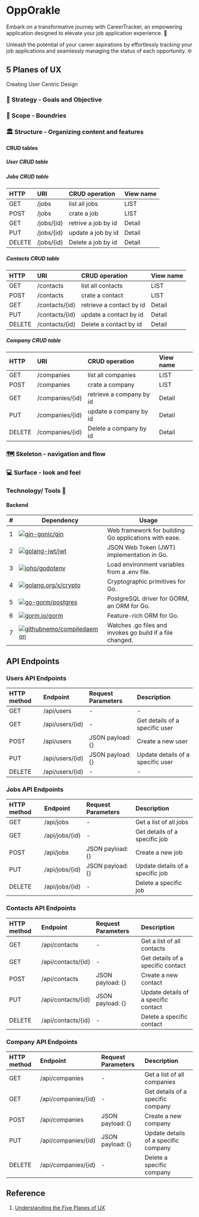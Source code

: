 # OppOrakle
Embark on a transformative journey with CareerTracker, an empowering application designed to elevate your job application experience. 🌟  

Unleash the potential of your career aspirations by effortlessly tracking your job applications and seamlessly managing the status of each opportunity. 🌐

## 5 Planes of UX
Creating User Centric Design
### :dart: Strategy - Goals and Objective

### 🚧 Scope - Boundries
### :classical_building: Structure - Organizing content and features

#### CRUD tables

##### User CRUD table

##### Jobs CRUD table
|HTTP|URI|CRUD operation|View name|
|:----|:----|:----|:----|
|GET|/jobs|list all jobs|LIST|
|POST|/jobs|crate a job|LIST|
|GET|/jobs/{id}|retrive a job by id|Detail|
|PUT|/jobs/{id}|update a job by id|Detail|
|DELETE|/jobs/{id}|Delete a job by id|Detail|

##### Contacts CRUD table
|HTTP|URI|CRUD operation|View name|
|:----|:----|:----|:----|
|GET|/contacts|list all contacts|LIST|
|POST|/contacts|crate a contact|LIST|
|GET|/contacts/{id}|retrieve a contact by id|Detail|
|PUT|/contacts/{id}|update a contact by id|Detail|
|DELETE|/contacts/{id}|Delete a contact by id|Detail|

##### Company CRUD table
|HTTP|URI|CRUD operation|View name|
|:----|:----|:----|:----|
|GET|/companies|list all companies|LIST|
|POST|/companies|crate a company|LIST|
|GET|/companies/{id}|retrieve a company by id|Detail|
|PUT|/companies/{id}|update a company by id|Detail|
|DELETE|/companies/{id}|Delete a company by id|Detail|




### 🗺️ Skeleton - navigation and flow
### 💻 Surface - look and feel

### Technology/ Tools  🔧 
#### Backend

| # | Dependency                                         | Usage                                                |
|---|----------------------------------------------------------|------------------------------------------------------|
| 1 | [![gin-gonic/gin](https://img.shields.io/badge/gin--gonic%2Fgin-v1.7.4-green)](https://gin-gonic.com/docs/quickstart/) | Web framework for building Go applications with ease. |
| 2 | [![golang-jwt/jwt](https://img.shields.io/badge/golang--jwt%2Fjwt--v5-v3.7.3-green)](https://github.com/golang-jwt/jwt) | JSON Web Token (JWT) implementation in Go.            |
| 3 | [![joho/godotenv](https://img.shields.io/badge/joho%2Fgodotenv-v1.5.1-green)](https://github.com/joho/godotenv) | Load environment variables from a .env file.           |
| 4 | [![golang.org/x/crypto](https://img.shields.io/badge/golang.org%2Fx%2Fcrypto-v0.0.0-9cf)](https://pkg.go.dev/golang.org/x/crypto#section-readme) | Cryptographic primitives for Go.                      |
| 5 | [![go-gorm/postgres](https://img.shields.io/badge/go--gorm%2Fpostgres-v1.11.0-green)](https://github.com/go-gorm/postgres) | PostgreSQL driver for GORM, an ORM for Go.           |
| 6 | [![gorm.io/gorm](https://img.shields.io/badge/gorm.io%2Fgorm-v1.23.8-green)](https://gorm.io/) | Feature-rich ORM for Go.                              |
| 7 | [![githubnemo/compiledaemon](https://img.shields.io/badge/githubnemo%2Fcompiledaemon-v1.2.1-blue)](https://pkg.go.dev/github.com/githubnemo/compiledaemon/v2) | Watches .go files and invokes go build if a file changed. |


## API Endpoints

### Users API Endpoints
|HTTP method|Endpoint|Request Parameters|Description|
|:----|:----|:----|:----|
|GET|/api/users|-|-|
|GET|/api/users/{id}|-|Get details of a specific user|
|POST|/api/users|JSON payload: {}|Create a new user|
|PUT|/api/users/{id}|JSON payload: {}|Update details of a specific user|
|DELETE|/api/users/{id}|-|-|



### Jobs API Endpoints
|HTTP method|Endpoint|Request Parameters|Description|
|:----|:----|:----|:----|
|GET|/api/jobs|-|Get a list of all jobs|
|GET|/api/jobs/{id}|-|Get details of a specific job|
|POST|/api/jobs|JSON payload: {}|Create a new job|
|PUT|/api/jobs/{id}|JSON payload: {}|Update details of a specific job|
|DELETE|/api/jobs/{id}|-|Delete a specific job|

### Contacts API Endpoints
|HTTP method|Endpoint|Request Parameters|Description|
|:----|:----|:----|:----|
|GET|/api/contacts|-|Get a list of all contacts|
|GET|/api/contacts/{id}|-|Get details of a specific contact|
|POST|/api/contacts|JSON payload: {}|Create a new contact|
|PUT|/api/contacts/{id}|JSON payload: {}|Update details of a specific contact|
|DELETE|/api/contacts/{id}|-|Delete a specific contact|

### Company API Endpoints
|HTTP method|Endpoint|Request Parameters|Description|
|:----|:----|:----|:----|
|GET|/api/companies|-|Get a list of all companies|
|GET|/api/companies/{id}|-|Get details of a specific company|
|POST|/api/companies|JSON payload: {}|Create a new company|
|PUT|/api/companies/{id}|JSON payload: {}|Update details of a specific company|
|DELETE|/api/companies/{id}|-|Delete a specific company|

## Reference
1. [Understanding the Five Planes of UX](https://bootcamp.uxdesign.cc/demystifying-the-ux-process-24e5b10e77b8)